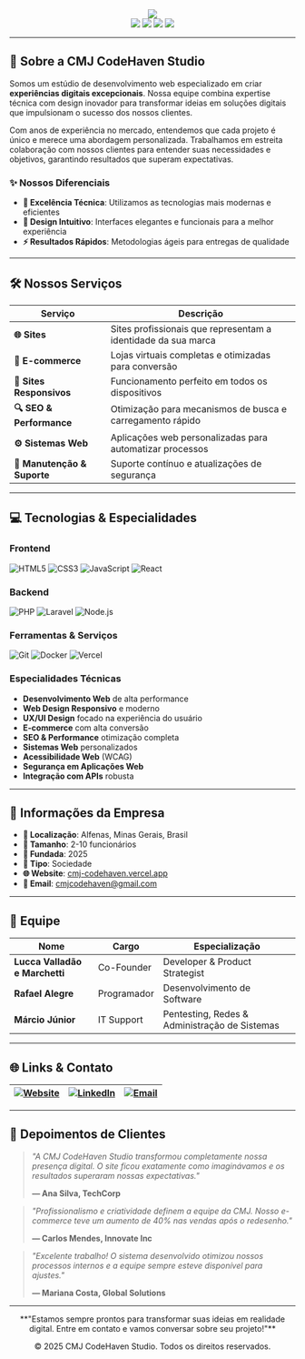 <div align="center">
  <img src="https://readme-typing-svg.vercel.app/?color=00ff00&size=35&center=true&vCenter=true&width=1000&lines=CMJ+CODEHAVEN+STUDIO;TRANSFORMANDO+IDEIAS+EM+EXPERIÊNCIAS+DIGITAIS+EXCEPCIONAIS" />
</div>

<div align="center">
  <img src="https://img.shields.io/badge/Desenvolvimento%20Web-100000?style=for-the-badge&logo=web&logoColor=white" />
  <img src="https://img.shields.io/badge/Design%20Responsivo-FF6B6B?style=for-the-badge&logo=css3&logoColor=white" />
  <img src="https://img.shields.io/badge/E--commerce-4ECDC4?style=for-the-badge&logo=shopify&logoColor=white" />
  <img src="https://img.shields.io/badge/SEO%20%26%20Performance-45B7D1?style=for-the-badge&logo=google&logoColor=white" />
</div>

---

## 🚀 Sobre a CMJ CodeHaven Studio

Somos um estúdio de desenvolvimento web especializado em criar **experiências digitais excepcionais**. Nossa equipe combina expertise técnica com design inovador para transformar ideias em soluções digitais que impulsionam o sucesso dos nossos clientes.

Com anos de experiência no mercado, entendemos que cada projeto é único e merece uma abordagem personalizada. Trabalhamos em estreita colaboração com nossos clientes para entender suas necessidades e objetivos, garantindo resultados que superam expectativas.

### ✨ Nossos Diferenciais

- **🎯 Excelência Técnica**: Utilizamos as tecnologias mais modernas e eficientes
- **🎨 Design Intuitivo**: Interfaces elegantes e funcionais para a melhor experiência
- **⚡ Resultados Rápidos**: Metodologias ágeis para entregas de qualidade

---

## 🛠️ Nossos Serviços

| Serviço | Descrição |
|---------|-----------|
| **🌐 Sites** | Sites profissionais que representam a identidade da sua marca |
| **🛒 E-commerce** | Lojas virtuais completas e otimizadas para conversão |
| **📱 Sites Responsivos** | Funcionamento perfeito em todos os dispositivos |
| **🔍 SEO & Performance** | Otimização para mecanismos de busca e carregamento rápido |
| **⚙️ Sistemas Web** | Aplicações web personalizadas para automatizar processos |
| **🔧 Manutenção & Suporte** | Suporte contínuo e atualizações de segurança |

---

## 💻 Tecnologias & Especialidades

### Frontend
![HTML5](https://img.shields.io/badge/HTML5-E34F26?style=flat&logo=html5&logoColor=white)
![CSS3](https://img.shields.io/badge/CSS3-1572B6?style=flat&logo=css3&logoColor=white)
![JavaScript](https://img.shields.io/badge/JavaScript-F7DF1E?style=flat&logo=javascript&logoColor=black)
![React](https://img.shields.io/badge/React-20232A?style=flat&logo=react&logoColor=61DAFB)

### Backend
![PHP](https://img.shields.io/badge/PHP-777BB4?style=flat&logo=php&logoColor=white)
![Laravel](https://img.shields.io/badge/Laravel-FF2D20?style=flat&logo=laravel&logoColor=white)
![Node.js](https://img.shields.io/badge/Node.js-43853D?style=flat&logo=node.js&logoColor=white)

### Ferramentas & Serviços
![Git](https://img.shields.io/badge/Git-F05032?style=flat&logo=git&logoColor=white)
![Docker](https://img.shields.io/badge/Docker-2496ED?style=flat&logo=docker&logoColor=white)
![Vercel](https://img.shields.io/badge/Vercel-000000?style=flat&logo=vercel&logoColor=white)

### Especialidades Técnicas
- **Desenvolvimento Web** de alta performance
- **Web Design Responsivo** e moderno
- **UX/UI Design** focado na experiência do usuário
- **E-commerce** com alta conversão
- **SEO & Performance** otimização completa
- **Sistemas Web** personalizados
- **Acessibilidade Web** (WCAG)
- **Segurança em Aplicações Web**
- **Integração com APIs** robusta

---

## 🏢 Informações da Empresa

- **📍 Localização**: Alfenas, Minas Gerais, Brasil
- **👥 Tamanho**: 2-10 funcionários
- **📅 Fundada**: 2025
- **🏢 Tipo**: Sociedade
- **🌐 Website**: [cmj-codehaven.vercel.app](https://cmj-codehaven.vercel.app/)
- **📧 Email**: cmjcodehaven@gmail.com

---

## 👥 Equipe

| Nome | Cargo | Especialização |
|------|-------|----------------|
| **Lucca Valladão e Marchetti** | Co-Founder | Developer & Product Strategist |
| **Rafael Alegre** | Programador | Desenvolvimento de Software |
| **Márcio Júnior** | IT Support | Pentesting, Redes & Administração de Sistemas |

---

## 🌐 Links & Contato

<div align="center">

| [![Website](https://img.shields.io/badge/Website-000000?style=for-the-badge&logo=vercel&logoColor=white)](https://cmj-codehaven.vercel.app/) | [![LinkedIn](https://img.shields.io/badge/LinkedIn-0077B5?style=for-the-badge&logo=linkedin&logoColor=white)](https://www.linkedin.com/company/cmj-code-haven/) | [![Email](https://img.shields.io/badge/Email-D14836?style=for-the-badge&logo=gmail&logoColor=white)](mailto:cmjcodehaven@gmail.com) |
|:---:|:---:|:---:|

</div>

---

## 💬 Depoimentos de Clientes

> *"A CMJ CodeHaven Studio transformou completamente nossa presença digital. O site ficou exatamente como imaginávamos e os resultados superaram nossas expectativas."*
> 
> **— Ana Silva, TechCorp**

> *"Profissionalismo e criatividade definem a equipe da CMJ. Nosso e-commerce teve um aumento de 40% nas vendas após o redesenho."*
> 
> **— Carlos Mendes, Innovate Inc**

> *"Excelente trabalho! O sistema desenvolvido otimizou nossos processos internos e a equipe sempre esteve disponível para ajustes."*
> 
> **— Mariana Costa, Global Solutions**

---

<div align="center">
  **"Estamos sempre prontos para transformar suas ideias em realidade digital. Entre em contato e vamos conversar sobre seu projeto!"**
  
  © 2025 CMJ CodeHaven Studio. Todos os direitos reservados.
</div>
